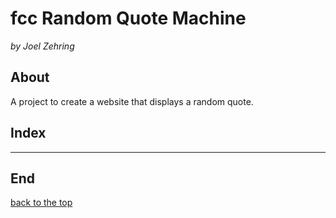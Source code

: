 # fcc Random Quote Machine

*by Joel Zehring*

## About

A project to create a website that displays a random quote.

## Index

---

## End

[back to the top](#title)
